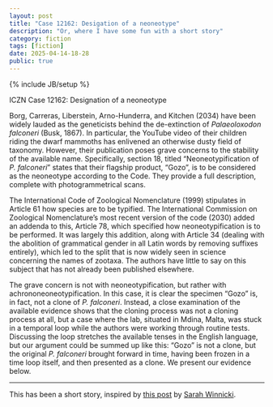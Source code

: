 ```yaml
---
layout: post
title: "Case 12162: Desigation of a neoneotype"
description: "Or, where I have some fun with a short story"
category: fiction
tags: [fiction]
date: 2025-04-14-18-28
public: true
---
```

{% include JB/setup %}

ICZN Case 12162: Designation of a neoneotype

Borg, Carreras, Liberstein, Arno-Hunderra, and Kitchen (2034) have been widely lauded as the geneticists behind the de-extinction of *Palaeoloxodon falconeri* (Busk, 1867). In particular, the YouTube video of their children riding the dwarf mammoths has enlivened an otherwise dusty field of taxonomy. However, their publication poses grave concerns to the stability of the available name. Specifically, section 18, titled “Neoneotypification of *P. falconeri*” states that their flagship product, “Gozo”, is to be considered as the neoneotype according to the Code. They provide a full description, complete with photogrammetrical scans.

The International Code of Zoological Nomenclature (1999) stipulates in Article 61 how species are to be typified. The International Commission on Zoological Nomenclature’s most recent version of the code (2030) added an addenda to this, Article 78, which specified how neoneotypification is to be performed. It was largely this addition, along with Article 34 (dealing with the abolition of grammatical gender in all Latin words by removing suffixes entirely), which led to the split that is now widely seen in science concerning the names of zootaxa. The authors have little to say on this subject that has not already been published elsewhere.

The grave concern is not with neoneotypification, but rather with achrononeoneotypification. In this case, it is clear the specimen “Gozo” is, in fact, not a clone of *P. falconeri*. Instead, a close examination of the available evidence shows that the cloning process was not a cloning process at all, but a case where the lab, situated in Mdina, Malta, was stuck in a temporal loop while the authors were working through routine tests. Discussing the loop stretches the available tenses in the English language, but our argument could be summed up like this: “Gozo” is not a clone, but the original *P. falconeri* brought forward in time, having been frozen in a time loop itself, and then presented as a clone. We present our evidence below.

<Redacted for international security reasons>
<Department of Temporal Investigations>

---

This has been a short story, inspired by [this post](https://bsky.app/profile/skwinnicki.bsky.social/post/3lmqc3ob66s2g) by [Sarah Winnicki](https://www.skwinnicki.com/).
